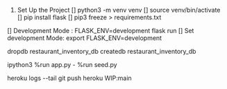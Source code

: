 1. Set Up the Project
[] python3 -m venv venv 
[] source venv/bin/activate
[] pip install flask
[] pip3 freeze > requirements.txt

[] Development Mode : FLASK_ENV=development flask run
[] Set development Mode: export FLASK_ENV=development


dropdb restaurant_inventory_db
createdb restaurant_inventory_db

ipython3
%run app.py - %run seed.py



heroku logs --tail
git push heroku WIP:main